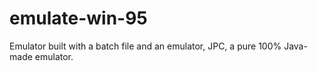 # emulate-win-95
Emulator built with a batch file and an emulator, JPC, a pure 100% Java-made emulator.

